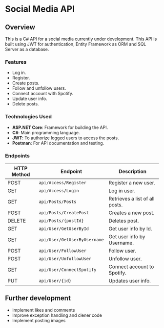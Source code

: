 # Social Media API

## Overview

This is a C# API for a social media currently under development. This API is built using JWT for authentication, Entity Framework as ORM and SQL Server as a database.

### Features

- Log in.
- Register.
- Create posts.
- Follow and unfollow users.
- Connect account with Spotify.
- Update user info.
- Delete posts.

### Technologies Used

- **ASP.NET Core**: Framework for building the API.
- **C#**: Main programming language.
- **JWT**: To authorize logged users to access the posts.
- **Postman**: For API documentation and testing.

### Endpoints

| HTTP Method | Endpoint                | Description                             |
|-------------|-------------------------|-----------------------------------------|
| POST         | `api/Access/Register`     | Register a new user.     |
| GET         | `api/Access/Login`  | Log in user. |
| GET         | `api/Posts/Posts`             | Retrieves a list of all posts.          |
| POST         | `api/Posts/CreatePost`             | Creates a new post.          |
| DELETE         | `api/Posts/{postId}`             | Deletes post.          |
| GET         | `api/User/GetUserById`             | Get user info by Id.         |
| GET         | `api/User/GetUserByUsername`             | Get user info by Username.          |
| POST         | `api/User/FollowUser`             | Follow user.          |
| POST         | `api/User/UnfollowUser`             | Unfollow user.          |
| GET         | `api/User/ConnectSpotify`             | Connect account to Spotify.          |
| PUT         | `api/User/{id}`             | Updates user info.          |

## Further development

- Implement likes and comments
- Improve exception handling and clener code
- Implement posting images
